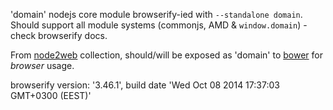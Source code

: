 'domain' nodejs core module browserify-ied with `--standalone domain`. Should support all module systems (commonjs, AMD & `window.domain`) - check browserify docs.

From [node2web](http://github.com/anodynos/node2web) collection,
should/will be exposed as 'domain' to [bower](http://bower.io) for *browser* usage.

browserify version: '3.46.1', build date 'Wed Oct 08 2014 17:37:03 GMT+0300 (EEST)'